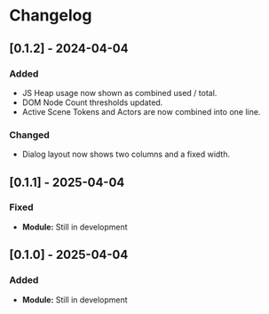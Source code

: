 # Changelog

## [0.1.2] - 2024-04-04
### Added
- JS Heap usage now shown as combined used / total.
- DOM Node Count thresholds updated.
- Active Scene Tokens and Actors are now combined into one line.

### Changed
- Dialog layout now shows two columns and a fixed width.

## [0.1.1] - 2025-04-04
### Fixed
- **Module:** Still in development

## [0.1.0] - 2025-04-04
### Added
- **Module:** Still in development
